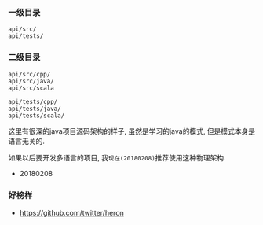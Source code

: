 ### 一级目录

```
api/src/
api/tests/
```

### 二级目录

```
api/src/cpp/
api/src/java/
api/src/scala
```

```
api/tests/cpp/
api/tests/java/
api/tests/scala/
```

这里有很深的java项目源码架构的样子, 虽然是学习的java的模式, 但是模式本身是语言无关的. 

如果以后要开发多语言的项目, 我`现在(20180208)`推荐使用这种物理架构.
- 20180208

### 好榜样
- https://github.com/twitter/heron
